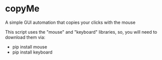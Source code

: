# copyMe
 A simple GUI automation that copies your clicks with the mouse

This script uses the "mouse" and "keyboard" libraries, so, you will need to download them via:
 - pip install mouse
 - pip install keyboard
 

